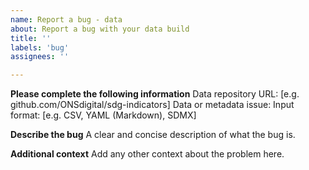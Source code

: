 ```yaml
---
name: Report a bug - data
about: Report a bug with your data build
title: ''
labels: 'bug'
assignees: ''

---
```

**Please complete the following information**
Data repository URL: [e.g. github.com/ONSdigital/sdg-indicators]
Data or metadata issue:
Input format: [e.g. CSV, YAML (Markdown), SDMX]

**Describe the bug**
A clear and concise description of what the bug is.

**Additional context**
Add any other context about the problem here.
